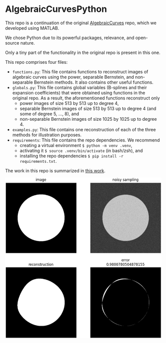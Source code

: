 # AlgebraicCurvesPython
This repo is a continuation of the original [AlgebraicCurves](https://github.com/wjmolina/AlgebraicCurves) repo, which we developed using MATLAB.

We chose Python due to its powerful packages, relevance, and open-source nature.

Only a tiny part of the functionality in the original repo is present in this one.

This repo comprises four files:

 - `functions.py`: This file contains functions to reconstruct images of algebraic curves using the power, separable Bernstein, and non-separable Bernstein methods. It also contains other useful functions.
 - `globals.py`: This file contains global variables (B-splines and their expansion coefficients) that were obtained using functions in the original repo. As a result, the aforementioned functions reconstruct only
     - power images of size 513 by 513 up to degree 4,
     - separable Bernstein images of size 513 by 513 up to degree 4 (and some of degree 5, ..., 8), and
     - non-separable Bernstein images of size 1025 by 1025 up to degree 4.
 - `examples.py`: This file contains one reconstruction of each of the three methods for illustration purposes.
 - `requirements`: This file contains the repo dependencies. We recommend
     - creating a virtual environment `$ python -m venv .venv`,
     - activating it `$ source .venv/bin/activate` (in bash/zsh), and
     - installing the repo dependencies `$ pip install -r requirements.txt`.

The work in this repo is summarized in [this work](https://www.dropbox.com/s/y6v2d0bd87qibbv/wjm_dissertation_revised.pdf?dl=0).

![Example Reconstruction](https://github.com/wjmolina/AlgebraicCurvesPython/blob/main/example_reconstruction.png?raw=true)